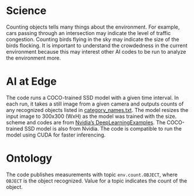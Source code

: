 # Science
Counting objects tells many things about the environment. For example, cars passing through an intersection may indicate the level of traffic congestion. Counting birds flying in the sky may indicate the size of the birds flocking. It is important to understand the crowdedness in the current environment because this may interest other AI codes to be run to analyze the environment more.

# AI at Edge
The code runs a COCO-trained SSD model with a given time interval. In each run, it takes a still image from a given camera and outputs counts of any recognized objects listed in [category_names.txt](category_names.txt). The model resizes the input image to 300x300 (WxH) as the model was trained with the size. scheme and codes are from [Nvidia’s DeepLearningExamples](http://github.com/NVIDIA/DeepLearningExamples). The COCO-trained SSD model is also from Nvidia. The code is compatible to run the model using CUDA for faster inferencing.

# Ontology
The code publishes measurements with topic `env.count.OBJECT`, where `OBJECT` is the object recognized. Value for a topic indicates the count of the object.
